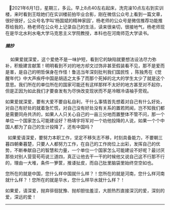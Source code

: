 &nbsp;&nbsp;&nbsp;🥘2021年6月1日，星期三，多云。早上8点40左右起床，洗完澡10点左右到实训楼，来时看到王晗她们在实训楼前拍毕业合影，刚在微信公众号上看到一篇文章，很好很好，公众号名字叫‘杨国斌的精神家园’，杨老师的公众号是微信推荐功能推荐给我的，杨老师在公众号上记录自己的生活，读来很亲切，很接地气，杨老师现在是华北水利水电大学马克思主义学院教授，本科也在河南师范大学读书。

##### 摘抄

&nbsp;&nbsp;&nbsp; 如果爱就深爱，这个爱绝不是一味护短，看到它的缺陷就要想法设法尽力弥补，积极建言献策！明明看到不对的地方却文过饰非甚至假装看不见，那不是爱而是害，是自己的明哲保身在作怪！鲁迅当年深刻批判我们国民性 ，陈独秀在《觉醒年代》中大声疾呼中国是胡适之太多了而那个死掉的北大的学生太少了就是这个意思。我们所在的单位所在的国家可能还有这样那样不太好的地方甚至对不起你，但是正因为如此我们才要奋发有为尽快改变现状而不是冷眼冷语袖手旁观。

   如果爱就深爱，要有大爱不要自私自利，干什么事情首先想着对自己有什么好处，对自己有好处的就着急忙慌，对自己没有好处没有关系的置若罔闻，岂不知我们都是需要同舟共济的，如果人人只关心自己的一亩三分地而置整体不管不问，那一个单位一个国家怎么可能建设好？杨靖宇将军对一个劝他投降的人说，如果一个个中国人都为了自己的生计投降了，还有中国吗？

 &nbsp;&nbsp;如果爱请深爱，要努力本职工作，坚定不移矢志不移，时刻具备能力，不要朝三暮四朝秦暮楚，只要人人都努力工作，在自己的工作岗位上出彩，发挥自己的优势，不断奉献自己的智慧和力量，一个单位一个国家怎么可能建设不好呢？最讨厌那些对别人营营苟苟说三道四，真正让他去干一干的时候他又说自己这不行那不行的，理由一大堆，条件一箩筐，推诿扯皮，而自己肚里脑袋里始终空空如也。

   您所在的就是中国，您什么样中国就什么样？！您所在的就是河南，您什么样河南就什么样？！您所在的就是华水，您什么样华水就什么样？！

​    如果爱，请深爱，抛弃徘徊犹豫、抛却胆怯羞涩，大胆热烈直接深沉的爱，深刻的爱，深远的爱！

---

